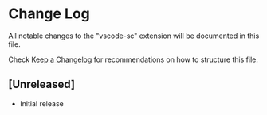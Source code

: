 # Change Log

All notable changes to the "vscode-sc" extension will be documented in this file.

Check [Keep a Changelog](http://keepachangelog.com/) for recommendations on how to structure this file.

## [Unreleased]

- Initial release